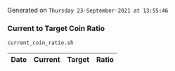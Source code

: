 Generated on `Thursday 23-September-2021 at 13:55:46`

### Current to Target Coin Ratio
`current_coin_ratio.sh`

Date|Current|Target|Ratio
---|---|---|---
